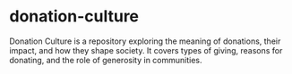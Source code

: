 # donation-culture
Donation Culture is a repository exploring the meaning of donations, their impact, and how they shape society. It covers types of giving, reasons for donating, and the role of generosity in communities.
